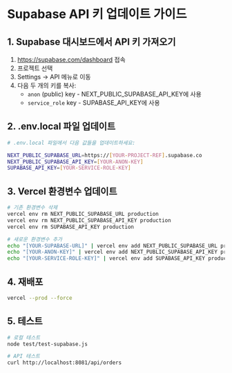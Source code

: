 # Supabase API 키 업데이트 가이드

## 1. Supabase 대시보드에서 API 키 가져오기

1. https://supabase.com/dashboard 접속
2. 프로젝트 선택 
3. Settings → API 메뉴로 이동
4. 다음 두 개의 키를 복사:
   - `anon` (public) key - NEXT_PUBLIC_SUPABASE_API_KEY에 사용
   - `service_role` key - SUPABASE_API_KEY에 사용

## 2. .env.local 파일 업데이트

```bash
# .env.local 파일에서 다음 값들을 업데이트하세요:

NEXT_PUBLIC_SUPABASE_URL=https://[YOUR-PROJECT-REF].supabase.co
NEXT_PUBLIC_SUPABASE_API_KEY=[YOUR-ANON-KEY]
SUPABASE_API_KEY=[YOUR-SERVICE-ROLE-KEY]
```

## 3. Vercel 환경변수 업데이트

```bash
# 기존 환경변수 삭제
vercel env rm NEXT_PUBLIC_SUPABASE_URL production
vercel env rm NEXT_PUBLIC_SUPABASE_API_KEY production  
vercel env rm SUPABASE_API_KEY production

# 새로운 환경변수 추가
echo "[YOUR-SUPABASE-URL]" | vercel env add NEXT_PUBLIC_SUPABASE_URL production
echo "[YOUR-ANON-KEY]" | vercel env add NEXT_PUBLIC_SUPABASE_API_KEY production
echo "[YOUR-SERVICE-ROLE-KEY]" | vercel env add SUPABASE_API_KEY production
```

## 4. 재배포

```bash
vercel --prod --force
```

## 5. 테스트

```bash
# 로컬 테스트
node test/test-supabase.js

# API 테스트  
curl http://localhost:8081/api/orders
```